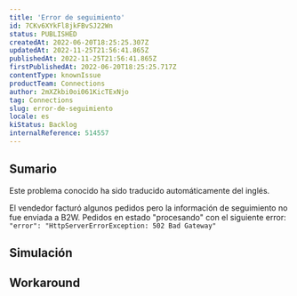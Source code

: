 ```yaml
---
title: 'Error de seguimiento'
id: 7CKv6XYkFl8jkFBvSJ22Wn
status: PUBLISHED
createdAt: 2022-06-20T18:25:25.307Z
updatedAt: 2022-11-25T21:56:41.865Z
publishedAt: 2022-11-25T21:56:41.865Z
firstPublishedAt: 2022-06-20T18:25:25.717Z
contentType: knownIssue
productTeam: Connections
author: 2mXZkbi0oi061KicTExNjo
tag: Connections
slug: error-de-seguimiento
locale: es
kiStatus: Backlog
internalReference: 514557
---
```


## Sumario

<div class="alert alert-info">
  <p>Este problema conocido ha sido traducido automáticamente del inglés.</p>
</div>


El vendedor facturó algunos pedidos pero la información de seguimiento no fue enviada a B2W.
Pedidos en estado "procesando" con el siguiente error: `"error": "HttpServerErrorException: 502 Bad Gateway"`




## Simulación



## Workaround



